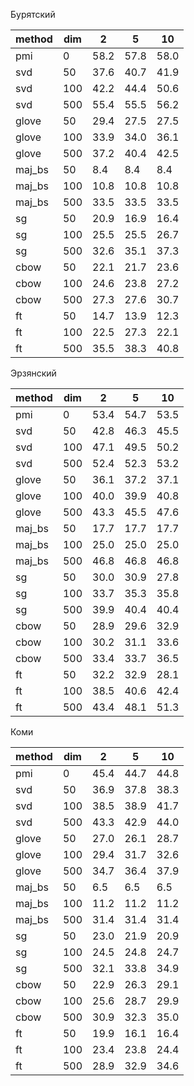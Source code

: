 Бурятский

|method|dim|  2 |  5 | 10 |
|------|---|----|----|----|
|  pmi | 0 |58.2|57.8|58.0|
|  svd | 50|37.6|40.7|41.9|
|  svd |100|42.2|44.4|50.6|
|  svd |500|55.4|55.5|56.2|
| glove| 50|29.4|27.5|27.5|
| glove|100|33.9|34.0|36.1|
| glove|500|37.2|40.4|42.5|
|maj_bs| 50| 8.4| 8.4| 8.4|
|maj_bs|100|10.8|10.8|10.8|
|maj_bs|500|33.5|33.5|33.5|
|  sg  | 50|20.9|16.9|16.4|
|  sg  |100|25.5|25.5|26.7|
|  sg  |500|32.6|35.1|37.3|
| cbow | 50|22.1|21.7|23.6|
| cbow |100|24.6|23.8|27.2|
| cbow |500|27.3|27.6|30.7|
|  ft  | 50|14.7|13.9|12.3|
|  ft  |100|22.5|27.3|22.1|
|  ft  |500|35.5|38.3|40.8|

Эрзянский

|method|dim|  2 |  5 | 10 |
|------|---|----|----|----|
|  pmi | 0 |53.4|54.7|53.5|
|  svd | 50|42.8|46.3|45.5|
|  svd |100|47.1|49.5|50.2|
|  svd |500|52.4|52.3|53.2|
| glove| 50|36.1|37.2|37.1|
| glove|100|40.0|39.9|40.8|
| glove|500|43.3|45.5|47.6|
|maj_bs| 50|17.7|17.7|17.7|
|maj_bs|100|25.0|25.0|25.0|
|maj_bs|500|46.8|46.8|46.8|
|  sg  | 50|30.0|30.9|27.8|
|  sg  |100|33.7|35.3|35.8|
|  sg  |500|39.9|40.4|40.4|
| cbow | 50|28.9|29.6|32.9|
| cbow |100|30.2|31.1|33.6|
| cbow |500|33.4|33.7|36.5|
|  ft  | 50|32.2|32.9|28.1|
|  ft  |100|38.5|40.6|42.4|
|  ft  |500|43.4|48.1|51.3|

Коми

|method|dim|  2 |  5 | 10 |
|------|---|----|----|----|
|  pmi | 0 |45.4|44.7|44.8|
|  svd | 50|36.9|37.8|38.3|
|  svd |100|38.5|38.9|41.7|
|  svd |500|43.3|42.9|44.0|
| glove| 50|27.0|26.1|28.7|
| glove|100|29.4|31.7|32.6|
| glove|500|34.7|36.4|37.9|
|maj_bs| 50| 6.5| 6.5| 6.5|
|maj_bs|100|11.2|11.2|11.2|
|maj_bs|500|31.4|31.4|31.4|
|  sg  | 50|23.0|21.9|20.9|
|  sg  |100|24.5|24.8|24.7|
|  sg  |500|32.1|33.8|34.9|
| cbow | 50|22.9|26.3|29.1|
| cbow |100|25.6|28.7|29.9|
| cbow |500|30.9|32.3|35.0|
|  ft  | 50|19.9|16.1|16.4|
|  ft  |100|23.4|23.8|24.4|
|  ft  |500|28.9|32.9|34.6|
